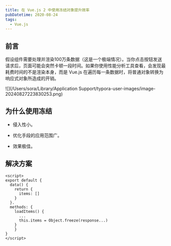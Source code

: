 ```yaml
---
title: 在 Vue.js 2 中使用冻结对象提升效率
pubDatetime: 2020-08-24
tags:
  - Vue.js
---
```


## 前言

假设组件需要处理并渲染100万条数据（这是一个极端情况）。当你点击按钮发送请求后，页面可能会突然卡顿一段时间。如果你使用性能分析工具查看，会发现最耗费时间的不是渲染本身，而是 Vue.js 在遍历每一条数据时，将普通对象转换为响应式对象所造成的开销。

![](/Users/sora/Library/Application Support/typora-user-images/image-20240827223830253.png)

## 为什么使用冻结

- 侵入性小。

- 优化手段的应用范围广。

- 效果极佳。

## 解决方案

```vue
<script>
export default {
  data() {
    return {
      items: []
    }
  }.
  methods: {
  	loadItems() {
      ...
      this.items = Object.freeze(response...)
    }
	}
}
</script>
```
